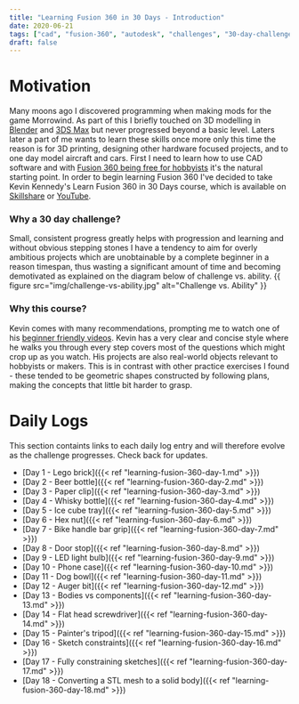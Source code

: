 ```yaml
---
title: "Learning Fusion 360 in 30 Days - Introduction"
date: 2020-06-21
tags: ["cad", "fusion-360", "autodesk", "challenges", "30-day-challenges", "fusion-360-in-30"]
draft: false
---
```


# Motivation
Many moons ago I discovered programming when making mods for the game Morrowind. As part of this I briefly touched on 3D modelling in [Blender](https://www.blender.org/) and [3DS Max](https://www.autodesk.com/products/3ds-max/overview) but never progressed beyond a basic level. 
Laters later a part of me wants to learn these skills once more only this time the reason is for 3D printing, designing other hardware focused projects, and to one day model aircraft and cars.
First I need to learn how to use CAD software and with [Fusion 360 being free for hobbyists](https://www.autodesk.com/products/fusion-360/personal) it's the natural starting point.
In order to begin learning Fusion 360 I've decided to take Kevin Kennedy's Learn Fusion 360 in 30 Days course, which is available on [Skillshare](https://www.skillshare.com/classes/Learn-Fusion-360-in-30-Days-for-Complete-Beginners-2019/1650486259) or [YouTube](https://www.youtube.com/playlist?list=PLrZ2zKOtC_-DR2ZkMaK3YthYLErPxCnT-).

### Why a 30 day challenge? 
Small, consistent progress greatly helps with progression and learning and without obvious stepping stones I have a tendency to aim for overly ambitious projects which are unobtainable by a complete beginner in a reason timespan, thus wasting a significant amount of time and becoming demotivated as explained on the diagram below of challenge vs. ability.
{{ figure src="img/challenge-vs-ability.jpg" alt="Challenge vs. Ability" }}

### Why this course? 
Kevin comes with many recommendations, prompting me to watch one of his [beginner friendly videos](https://www.youtube.com/watch?v=qvrHuaHhqHI).
Kevin has a very clear and concise style where he walks you through every step covers most of the questions which might crop up as you watch.
His projects are also real-world objects relevant to hobbyists or makers. This is in contrast with other practice exercises I found - these tended to be geometric shapes constructed by following plans, making the concepts that little bit harder to grasp.

# Daily Logs
This section containts links to each daily log entry and will therefore evolve as the challenge progresses. Check back for updates.

- [Day 1 - Lego brick]({{< ref "learning-fusion-360-day-1.md" >}})
- [Day 2 - Beer bottle]({{< ref "learning-fusion-360-day-2.md" >}})
- [Day 3 - Paper clip]({{< ref "learning-fusion-360-day-3.md" >}})
- [Day 4 - Whisky bottle]({{< ref "learning-fusion-360-day-4.md" >}})
- [Day 5 - Ice cube tray]({{< ref "learning-fusion-360-day-5.md" >}})
- [Day 6 - Hex nut]({{< ref "learning-fusion-360-day-6.md" >}})
- [Day 7 - Bike handle bar grip]({{< ref "learning-fusion-360-day-7.md" >}})
- [Day 8 - Door stop]({{< ref "learning-fusion-360-day-8.md" >}})
- [Day 9 - LED light bulb]({{< ref "learning-fusion-360-day-9.md" >}})
- [Day 10 - Phone case]({{< ref "learning-fusion-360-day-10.md" >}})
- [Day 11 - Dog bowl]({{< ref "learning-fusion-360-day-11.md" >}})
- [Day 12 - Auger bit]({{< ref "learning-fusion-360-day-12.md" >}})
- [Day 13 - Bodies vs components]({{< ref "learning-fusion-360-day-13.md" >}})
- [Day 14 - Flat head screwdriver]({{< ref "learning-fusion-360-day-14.md" >}})
- [Day 15 - Painter's tripod]({{< ref "learning-fusion-360-day-15.md" >}})
- [Day 16 - Sketch constraints]({{< ref "learning-fusion-360-day-16.md" >}})
- [Day 17 - Fully constraining sketches]({{< ref "learning-fusion-360-day-17.md" >}})
- [Day 18 - Converting a STL mesh to a solid body]({{< ref "learning-fusion-360-day-18.md" >}})
